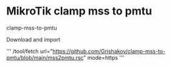 # MikroTik clamp mss to pmtu
clamp-mss-to-pmtu

Download and import

'''
/tool/fetch url="https://github.com/Grishakov/clamp-mss-to-pmtu/blob/main/mss2pmtu.rsc" mode=https
'''
